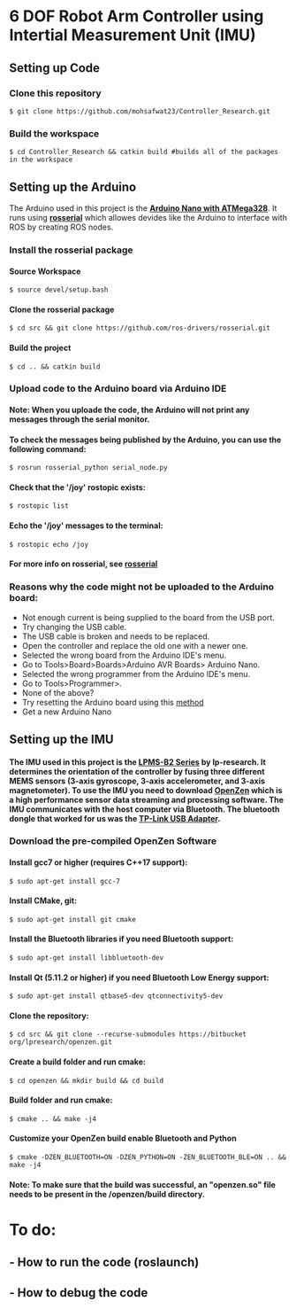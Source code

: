 # 6 DOF Robot Arm Controller using Intertial Measurement Unit (IMU)

## Setting up Code
### Clone this repository
`$ git clone https://github.com/mohsafwat23/Controller_Research.git`

### Build the workspace
`$ cd Controller_Research && catkin build #builds all of the packages in the workspace
`

## Setting up the Arduino

The Arduino used in this project is the [**Arduino Nano with ATMega328**](http://store.arduino.cc/products/arduino-nano). It runs using [**rosserial**](http://wiki.ros.org/rosserial_arduino/Tutorials) which allowes devides like the Arduino to interface with ROS by creating ROS nodes. 

### Install the rosserial package

#### Source Workspace
`$ source devel/setup.bash`

#### Clone the rosserial package
`$ cd src && git clone https://github.com/ros-drivers/rosserial.git`

#### Build the project
`$ cd .. && catkin build`

### Upload code to the Arduino board via Arduino IDE

#### **Note**: When you uploade the code, the Arduino will not print any messages through the serial monitor. 

#### To check the messages being published by the Arduino, you can use the following command:
`$ rosrun rosserial_python serial_node.py`

#### Check that the **'/joy'** rostopic exists:
`$ rostopic list`

#### Echo the **'/joy'** messages to the terminal:
`$ rostopic echo /joy`

#### **For more info on rosserial, see [**rosserial**](http://wiki.ros.org/rosserial)**

### Reasons why the code might not be uploaded to the Arduino board:
- Not enough current is being supplied to the board from the USB port. 
- Try changing the USB cable.
- The USB cable is broken and needs to be replaced. 
- Open the controller and replace the old one with a newer one.
- Selected the wrong board from the Arduino IDE's menu. 
- Go to Tools>Board>Boards>Arduino AVR Boards> Arduino Nano.
- Selected the wrong programmer from the Arduino IDE's menu. 
- Go to Tools>Programmer>.
- None of the above? 
- Try resetting the Arduino board using this [method](https://stackoverflow.com/questions/5290428/how-can-i-reset-an-arduino-board)
- Get a new Arduino Nano

## Setting up the IMU

#### The IMU used in this project is the [**LPMS-B2 Series**](https://lp-research.com/9-axis-bluetooth-imu-lpmsb2-series/) by lp-research. It determines the orientation of the controller by fusing three different MEMS sensors (3-axis gyroscope, 3-axis accelerometer, and 3-axis magnetometer). To use the IMU you need to download [**OpenZen**](https://lpresearch.bitbucket.io/openzen/latest/index.html) which is a high performance sensor data streaming and processing software. The IMU communicates with the host computer via Bluetooth. The bluetooth dongle that worked for us was the [**TP-Link USB Adapter**](https://www.amazon.com/gp/product/B07V1SZCY6/ref=ppx_yo_dt_b_asin_title_o01_s00?ie=UTF8&psc=1). 

### Download the pre-compiled OpenZen Software
#### Install gcc7 or higher (requires C++17 support): 
`$ sudo apt-get install gcc-7`

#### Install CMake, git: 
`$ sudo apt-get install git cmake`

#### Install the Bluetooth libraries if you need Bluetooth support: 
`$ sudo apt-get install libbluetooth-dev`

#### Install Qt (5.11.2 or higher) if you need Bluetooth Low Energy support: 
`$ sudo apt-get install qtbase5-dev qtconnectivity5-dev`

#### Clone the repository:
`$ cd src && git clone --recurse-submodules https://bitbucket org/lpresearch/openzen.git`

#### Create a build folder and run cmake:
`$ cd openzen && mkdir build && cd build`

#### Build folder and run cmake:
`$ cmake .. && make -j4`

#### Customize your OpenZen build enable Bluetooth and Python
`$ cmake -DZEN_BLUETOOTH=ON -DZEN_PYTHON=ON -ZEN_BLUETOOTH_BLE=ON .. && make -j4`

#### **Note**: To make sure that the build was successful, an **"openzen.so"** file needs to be present in the /openzen/build directory.

# To do:
## - How to run the code (roslaunch)
## - How to debug the code 


